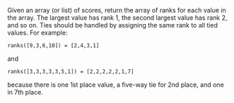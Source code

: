 Given an array (or list) of scores, return the array of ranks for each value in the array. The largest value has rank 1, the second largest value has rank 2, and so on. Ties should be handled by assigning the same rank to all tied values. For example:

`ranks([9,3,6,10]) = [2,4,3,1]`

and

`ranks([3,3,3,3,3,5,1]) = [2,2,2,2,2,1,7]`

because there is one 1st place value, a five-way tie for 2nd place, and one in 7th place.

